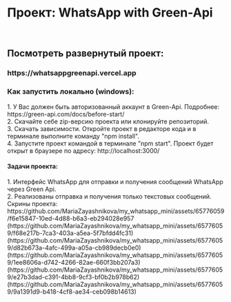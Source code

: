 <h1>Проект: WhatsApp with Green-Api</h1>
<br>
<h2>Посмотреть развернутый проект:</h2>
<h3>https://whatsappgreenapi.vercel.app</h3>
<h3>Как запустить локально (windows):</h3>
1. У Вас должен быть авторизованный аккаунт в Green-Api. Подробнее: https://green-api.com/docs/before-start/
<br>
2. Скачайте себе zip-версию проекта или клонируйте репозиторий.
<br>
3. Скачать зависимости. Откройте проект в редакторе кода и в терминале выполните команду "npm install".
<br>
4. Запустите проект командой в терминале "npm start". Проект будет открыт в браузере по адресу: http://localhost:3000/
<br>
<h4>Задачи проекта:</h4>
1. Интерфейс WhatsApp для отправки и получения сообщений WhatsApp через Green Api.<br>
2. Реализованы отправка и получения только текстовых сообщений.<br>
Скрины проекта:<br>
https://github.com/MariaZayashnikova/my_whatsapp_mini/assets/65776059/f6e15847-10ed-4d88-b6a3-eb294028e957
(https://github.com/MariaZayashnikova/my_whatsapp_mini/assets/65776059/f68e217b-7ca3-403a-a5ea-5f7bfdd4fc31)
(https://github.com/MariaZayashnikova/my_whatsapp_mini/assets/65776059/d82b673a-4afc-499a-a05a-cb989decb0e0)
(https://github.com/MariaZayashnikova/my_whatsapp_mini/assets/65776059/1ee8606a-d742-4266-82ae-660f3bb207a3)
(https://github.com/MariaZayashnikova/my_whatsapp_mini/assets/65776059/e27b3dad-c391-4bb8-9cf3-bf0b2b978b62)
(https://github.com/MariaZayashnikova/my_whatsapp_mini/assets/65776059/9a1391d9-b418-4cf8-ae34-ceb098b14613)
